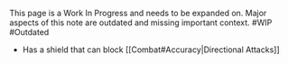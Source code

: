 This page is a Work In Progress and needs to be expanded on. Major aspects of this note are outdated and missing important context. #WIP #Outdated 

- Has a shield that can block [[Combat#Accuracy|Directional Attacks]]
